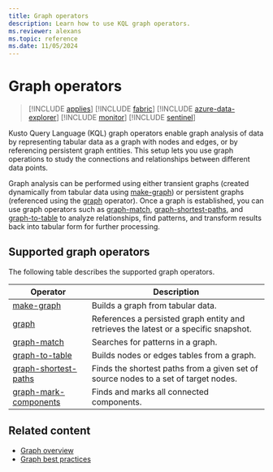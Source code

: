 ```yaml
---
title: Graph operators
description: Learn how to use KQL graph operators.
ms.reviewer: alexans
ms.topic: reference
ms.date: 11/05/2024
---
```

# Graph operators

> [!INCLUDE [applies](../includes/applies-to-version/applies.md)] [!INCLUDE [fabric](../includes/applies-to-version/fabric.md)] [!INCLUDE [azure-data-explorer](../includes/applies-to-version/azure-data-explorer.md)] [!INCLUDE [monitor](../includes/applies-to-version/monitor.md)] [!INCLUDE [sentinel](../includes/applies-to-version/sentinel.md)]

Kusto Query Language (KQL) graph operators enable graph analysis of data by representing tabular data as a graph with nodes and edges, or by referencing persistent graph entities. This setup lets you use graph operations to study the connections and relationships between different data points.

Graph analysis can be performed using either transient graphs (created dynamically from tabular data using [make-graph](make-graph-operator.md)) or persistent graphs (referenced using the [graph](graph-operator.md) operator). Once a graph is established, you can use graph operators such as [graph-match](graph-match-operator.md), [graph-shortest-paths](graph-shortest-paths-operator.md), and [graph-to-table](graph-to-table-operator.md) to analyze relationships, find patterns, and transform results back into tabular form for further processing.

## Supported graph operators

The following table describes the supported graph operators.

| Operator | Description |
|--|--|
| [make-graph](make-graph-operator.md) | Builds a graph from tabular data. |
| [graph](graph-operator.md) | References a persisted graph entity and retrieves the latest or a specific snapshot. |
| [graph-match](graph-match-operator.md) | Searches for patterns in a graph. |
| [graph-to-table](graph-to-table-operator.md) | Builds nodes or edges tables from a graph. |
| [graph-shortest-paths](graph-shortest-paths-operator.md) | Finds the shortest paths from a given set of source nodes to a set of target nodes. |
| [graph-mark-components](graph-mark-components-operator.md) | Finds and marks all connected components. |

## Related content

* [Graph overview](../../graph-overview.md)
* [Graph best practices](graph-best-practices.md)
